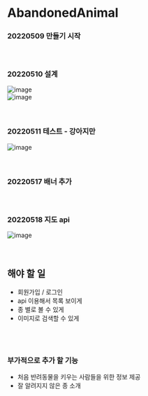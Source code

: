 # AbandonedAnimal

### 20220509 만들기 시작 <br><br><br>
### 20220510 설계  <br>
![image](https://user-images.githubusercontent.com/76997276/170293576-92763896-4357-47eb-99f7-087f74750753.png)<br>
![image](https://user-images.githubusercontent.com/76997276/170294365-db4cc1a8-379a-48bb-8df6-7a245c815256.png)<br><br><br>
### 20220511 테스트 - 강아지만 <br>
![image](https://user-images.githubusercontent.com/76997276/170293757-35f96e2b-bf65-4cf5-98b8-587a8faba974.png)<br><br><br>
### 20220517 배너 추가 <br><br><br>
### 20220518 지도 api <br>
![image](https://user-images.githubusercontent.com/76997276/170293949-b41a7f2e-dda9-4944-bbfe-b6b2837948ab.png)<br><br><br>



## 해야 할 일
- 회원가입 / 로그인 <br>
- api 이용해서 목록 보이게 <br>
- 종 별로 볼 수 있게 <br>
- 이미지로 검색할 수 있게 <br><br><br><br>


### 부가적으로 추가 할 기능
- 처음 반려동물을 키우는 사람들을 위한 정보 제공 <br>
- 잘 알려지지 않은 종 소개 <br>
